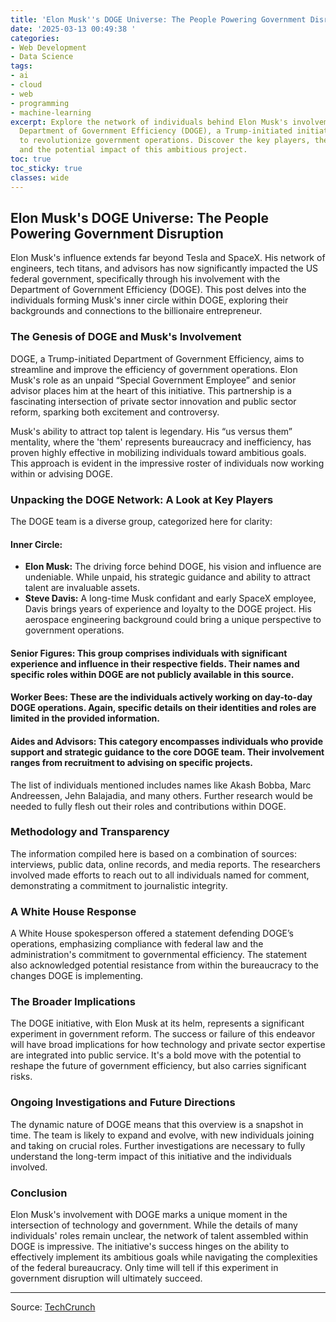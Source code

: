 ```yaml
---
title: 'Elon Musk''s DOGE Universe: The People Powering Government Disruption'
date: '2025-03-13 00:49:38 '
categories:
- Web Development
- Data Science
tags:
- ai
- cloud
- web
- programming
- machine-learning
excerpt: Explore the network of individuals behind Elon Musk's involvement in the
  Department of Government Efficiency (DOGE), a Trump-initiated initiative aiming
  to revolutionize government operations. Discover the key players, their backgrounds,
  and the potential impact of this ambitious project.
toc: true
toc_sticky: true
classes: wide
---
```


## Elon Musk's DOGE Universe: The People Powering Government Disruption

Elon Musk's influence extends far beyond Tesla and SpaceX.  His network of engineers, tech titans, and advisors has now significantly impacted the US federal government, specifically through his involvement with the Department of Government Efficiency (DOGE). This post delves into the individuals forming Musk's inner circle within DOGE, exploring their backgrounds and connections to the billionaire entrepreneur.

### The Genesis of DOGE and Musk's Involvement

DOGE, a Trump-initiated Department of Government Efficiency, aims to streamline and improve the efficiency of government operations.  Elon Musk's role as an unpaid “Special Government Employee” and senior advisor places him at the heart of this initiative.  This partnership is a fascinating intersection of private sector innovation and public sector reform, sparking both excitement and controversy.

Musk's ability to attract top talent is legendary. His “us versus them” mentality, where the 'them' represents bureaucracy and inefficiency, has proven highly effective in mobilizing individuals toward ambitious goals. This approach is evident in the impressive roster of individuals now working within or advising DOGE.

### Unpacking the DOGE Network: A Look at Key Players

The DOGE team is a diverse group, categorized here for clarity:

#### **Inner Circle:**

* **Elon Musk:** The driving force behind DOGE, his vision and influence are undeniable.  While unpaid, his strategic guidance and ability to attract talent are invaluable assets.
* **Steve Davis:** A long-time Musk confidant and early SpaceX employee, Davis brings years of experience and loyalty to the DOGE project. His aerospace engineering background could bring a unique perspective to government operations.

#### **Senior Figures:**  This group comprises individuals with significant experience and influence in their respective fields.  Their names and specific roles within DOGE are not publicly available in this source.

#### **Worker Bees:** These are the individuals actively working on day-to-day DOGE operations. Again, specific details on their identities and roles are limited in the provided information.

#### **Aides and Advisors:** This category encompasses individuals who provide support and strategic guidance to the core DOGE team.  Their involvement ranges from recruitment to advising on specific projects.

The list of individuals mentioned includes names like Akash Bobba, Marc Andreessen, Jehn Balajadia, and many others.  Further research would be needed to fully flesh out their roles and contributions within DOGE.

### Methodology and Transparency

The information compiled here is based on a combination of sources: interviews, public data, online records, and media reports.  The researchers involved made efforts to reach out to all individuals named for comment, demonstrating a commitment to journalistic integrity.

### A White House Response

A White House spokesperson offered a statement defending DOGE’s operations, emphasizing compliance with federal law and the administration's commitment to governmental efficiency. The statement also acknowledged potential resistance from within the bureaucracy to the changes DOGE is implementing.

### The Broader Implications

The DOGE initiative, with Elon Musk at its helm, represents a significant experiment in government reform.  The success or failure of this endeavor will have broad implications for how technology and private sector expertise are integrated into public service.  It's a bold move with the potential to reshape the future of government efficiency, but also carries significant risks.

### Ongoing Investigations and Future Directions

The dynamic nature of DOGE means that this overview is a snapshot in time.  The team is likely to expand and evolve, with new individuals joining and taking on crucial roles.  Further investigations are necessary to fully understand the long-term impact of this initiative and the individuals involved.

### Conclusion

Elon Musk's involvement with DOGE marks a unique moment in the intersection of technology and government.  While the details of many individuals' roles remain unclear, the network of talent assembled within DOGE is impressive.  The initiative's success hinges on the ability to effectively implement its ambitious goals while navigating the complexities of the federal bureaucracy.  Only time will tell if this experiment in government disruption will ultimately succeed.

---

Source: [TechCrunch](https://techcrunch.com/2025/03/12/the-people-in-elon-musk-doge-universe/)